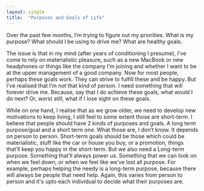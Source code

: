 ```yaml
---
layout: single
title:  "Purposes and Goals of Life"
---
```

Over the past few months, I’m trying to figure out my priorities. What is my purpose? What should I be using to drive me? What are healthy goals.

The issue is that in my mind (after years of conditioning I presume), I’ve come to rely on materialistic pleasure, such as a new MacBook or new headphones or things like the company I’m joining and whether I want to be at the upper management of a good company. Now for most people, perhaps these goals work. They can strive to fulfill these and be happy. But I’ve realised that I’m not that kind of person. I need something that will forever drive me. Because, say that I do achieve these goals, what would I do next?  Or, worst still, what if I lose sight on these goals.

While on one hand, I realise that as we grow older, we need to develop new motivations to keep living, I still feel to some extent those are short-term. I believe that people should have 2 kinds of purposes and goals. A long term purpose/goal and a short term one. What those are, I don’t know. It depends on person to person. Short-term goals should be those which could be materialistic, stuff like the car or house you buy, or a promotion, things that’ll keep you happy in the short-term. But we also need a Long-term purpose. Something that’ll always power us. Something that we can look on when we feel down, or when we feel like we’ve lost all purpose. For example, perhaps helping the needy is a long-term purpose, because there will always be people that need help. Again, this varies from person to person and it's upto each individual to decide what their purposes are.

